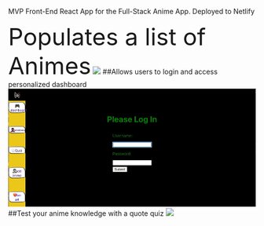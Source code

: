 MVP Front-End React App for the Full-Stack Anime App. Deployed to Netlify

<font size="18">Populates a list of Animes</font>
![](animelist.gif)
##Allows users to login and access personalized dashboard
![](animelogin.gif)
##Test your anime knowledge with a quote quiz
![](AnimeQuiz.gif)
